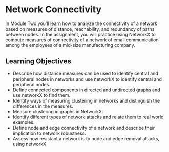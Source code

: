 # Network Connectivity

In Module Two you'll learn how to analyze the connectivity of a network based on measures of distance, reachability, and redundancy of paths between nodes. In the assignment, you will practice using NetworkX to compute measures of connectivity of a network of email communication among the employees of a mid-size manufacturing company.

## Learning Objectives

- Describe how distance measures can be used to identify central and peripheral nodes in networks and use networkX to identify central and peripheral nodes.
- Define connected components in directed and undirected graphs and use networkX to find them.
- Identify ways of measuring clustering in networks and distinguish the differences in the measures.
- Measure clustering in graphs in NetworkX.
- Identify different types of network attacks and relate them to real world examples.
- Define node and edge connectivity of a network and describe their implication to network robustness.
- Assess how resistant a network is to node and edge removal attacks, using networkX